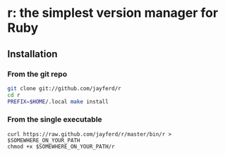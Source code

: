 # r: the simplest version manager for Ruby

## Installation

### From the git repo

``` bash
git clone git://github.com/jayferd/r
cd r
PREFIX=$HOME/.local make install
```

### From the single executable

```
curl https://raw.github.com/jayferd/r/master/bin/r > $SOMEWHERE_ON_YOUR_PATH
chmod +x $SOMEWHERE_ON_YOUR_PATH/r
```
